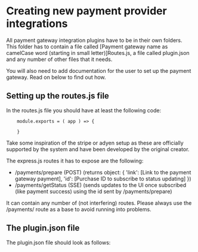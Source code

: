 # Creating new payment provider integrations
All payment gateway integration plugins have to be in their own folders. This folder has to contain a file called [Payment gateway name as camelCase word (starting in small letter)]Routes.js, a file called plugin.json and any number of other files that it needs. 

You will also need to add documentation for the user to set up the payment gateway. Read on below to find out how.

## Setting up the routes.js file
In the routes.js file you should have at least the following code:

```
    module.exports = ( app ) => {

    }
```

Take some inspiration of the stripe or adyen setup as these are officially supported by the system and have been developed by the original creator.

The express.js routes it has to expose are the following:

- /payments/prepare (POST) (returns object: { 'link': [Link to the payment gateway payment], 'id': [Purchase ID to subscribe to status updating] })
- /payments/getStatus (SSE) (sends updates to the UI once subscribed (like payment success) using the id sent by /payments/prepare)

It can contain any number of (not interfering) routes. Please always use the /payments/ route as a base to avoid running into problems.


## The plugin.json file
The plugin.json file should look as follows: